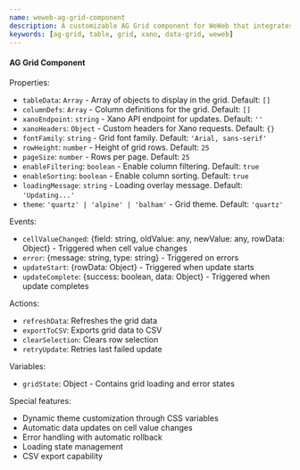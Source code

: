 ```yaml
---
name: weweb-ag-grid-component
description: A customizable AG Grid component for WeWeb that integrates with Xano backend, supporting dynamic data binding, theme customization, and cell value updates
keywords: [ag-grid, table, grid, xano, data-grid, weweb]
---
```


#### AG Grid Component

Properties:
- `tableData`: `Array` - Array of objects to display in the grid. Default: `[]`
- `columnDefs`: `Array` - Column definitions for the grid. Default: `[]`
- `xanoEndpoint`: `string` - Xano API endpoint for updates. Default: `''`
- `xanoHeaders`: `Object` - Custom headers for Xano requests. Default: `{}`
- `fontFamily`: `string` - Grid font family. Default: `'Arial, sans-serif'`
- `rowHeight`: `number` - Height of grid rows. Default: `25`
- `pageSize`: `number` - Rows per page. Default: `25`
- `enableFiltering`: `boolean` - Enable column filtering. Default: `true`
- `enableSorting`: `boolean` - Enable column sorting. Default: `true`
- `loadingMessage`: `string` - Loading overlay message. Default: `'Updating...'`
- `theme`: `'quartz' | 'alpine' | 'balham'` - Grid theme. Default: `'quartz'`

Events:
- `cellValueChanged`: {field: string, oldValue: any, newValue: any, rowData: Object} - Triggered when cell value changes
- `error`: {message: string, type: string} - Triggered on errors
- `updateStart`: {rowData: Object} - Triggered when update starts
- `updateComplete`: {success: boolean, data: Object} - Triggered when update completes

Actions:
- `refreshData`: Refreshes the grid data
- `exportToCSV`: Exports grid data to CSV
- `clearSelection`: Clears row selection
- `retryUpdate`: Retries last failed update

Variables:
- `gridState`: Object - Contains grid loading and error states

Special features:
- Dynamic theme customization through CSS variables
- Automatic data updates on cell value changes
- Error handling with automatic rollback
- Loading state management
- CSV export capability